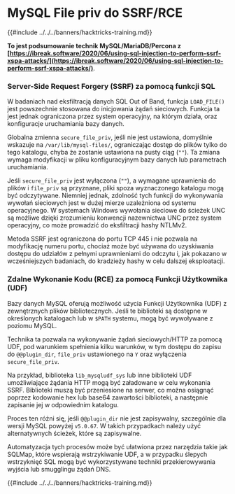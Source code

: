 # MySQL File priv do SSRF/RCE

{{#include ../../../banners/hacktricks-training.md}}

**To jest podsumowanie technik MySQL/MariaDB/Percona z [https://ibreak.software/2020/06/using-sql-injection-to-perform-ssrf-xspa-attacks/](https://ibreak.software/2020/06/using-sql-injection-to-perform-ssrf-xspa-attacks/)**.

### Server-Side Request Forgery (SSRF) za pomocą funkcji SQL

W badaniach nad eksfiltracją danych SQL Out of Band, funkcja `LOAD_FILE()` jest powszechnie stosowana do inicjowania żądań sieciowych. Funkcja ta jest jednak ograniczona przez system operacyjny, na którym działa, oraz konfiguracje uruchamiania bazy danych.

Globalna zmienna `secure_file_priv`, jeśli nie jest ustawiona, domyślnie wskazuje na `/var/lib/mysql-files/`, ograniczając dostęp do plików tylko do tego katalogu, chyba że zostanie ustawiona na pusty ciąg (`""`). Ta zmiana wymaga modyfikacji w pliku konfiguracyjnym bazy danych lub parametrach uruchamiania.

Jeśli `secure_file_priv` jest wyłączona (`""`), a wymagane uprawnienia do plików i `file_priv` są przyznane, pliki spoza wyznaczonego katalogu mogą być odczytywane. Niemniej jednak, zdolność tych funkcji do wykonywania wywołań sieciowych jest w dużej mierze uzależniona od systemu operacyjnego. W systemach Windows wywołania sieciowe do ścieżek UNC są możliwe dzięki zrozumieniu konwencji nazewnictwa UNC przez system operacyjny, co może prowadzić do eksfiltracji hashy NTLMv2.

Metoda SSRF jest ograniczona do portu TCP 445 i nie pozwala na modyfikację numeru portu, chociaż może być używana do uzyskiwania dostępu do udziałów z pełnymi uprawnieniami do odczytu i, jak pokazano w wcześniejszych badaniach, do kradzieży hashy w celu dalszej eksploatacji.

### Zdalne Wykonanie Kodu (RCE) za pomocą Funkcji Użytkownika (UDF)

Bazy danych MySQL oferują możliwość użycia Funkcji Użytkownika (UDF) z zewnętrznych plików bibliotecznych. Jeśli te biblioteki są dostępne w określonych katalogach lub w `$PATH` systemu, mogą być wywoływane z poziomu MySQL.

Technika ta pozwala na wykonywanie żądań sieciowych/HTTP za pomocą UDF, pod warunkiem spełnienia kilku warunków, w tym dostępu do zapisu do `@@plugin_dir`, `file_priv` ustawionego na `Y` oraz wyłączenia `secure_file_priv`.

Na przykład, biblioteka `lib_mysqludf_sys` lub inne biblioteki UDF umożliwiające żądania HTTP mogą być załadowane w celu wykonania SSRF. Biblioteki muszą być przeniesione na serwer, co można osiągnąć poprzez kodowanie hex lub base64 zawartości biblioteki, a następnie zapisanie jej w odpowiednim katalogu.

Proces ten różni się, jeśli `@@plugin_dir` nie jest zapisywalny, szczególnie dla wersji MySQL powyżej `v5.0.67`. W takich przypadkach należy użyć alternatywnych ścieżek, które są zapisywalne.

Automatyzacja tych procesów może być ułatwiona przez narzędzia takie jak SQLMap, które wspierają wstrzykiwanie UDF, a w przypadku ślepych wstrzyknięć SQL mogą być wykorzystywane techniki przekierowywania wyjścia lub smugglingu żądań DNS.

{{#include ../../../banners/hacktricks-training.md}}
